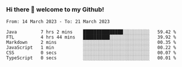 ### Hi there 👋 welcome to my Github! 

<!--START_SECTION:waka-->

```text
From: 14 March 2023 - To: 21 March 2023

Java         7 hrs 2 mins    ███████████████░░░░░░░░░░   59.42 %
FTL          4 hrs 44 mins   ██████████░░░░░░░░░░░░░░░   39.92 %
Markdown     2 mins          ░░░░░░░░░░░░░░░░░░░░░░░░░   00.35 %
JavaScript   1 min           ░░░░░░░░░░░░░░░░░░░░░░░░░   00.22 %
CSS          0 secs          ░░░░░░░░░░░░░░░░░░░░░░░░░   00.07 %
TypeScript   0 secs          ░░░░░░░░░░░░░░░░░░░░░░░░░   00.01 %
```

<!--END_SECTION:waka-->
